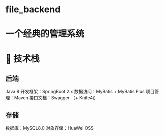 # file_backend
# 一个经典的管理系统

# 🔧 技术栈
## 后端
Java 8
开发框架：SpringBoot 2.x
数据访问：MyBatis + MyBatis Plus
项目管理：Maven
接口文档：Swagger （+ Knife4j）

## 存储
数据库：MySQL8.0
对象存储：HuaWei OSS